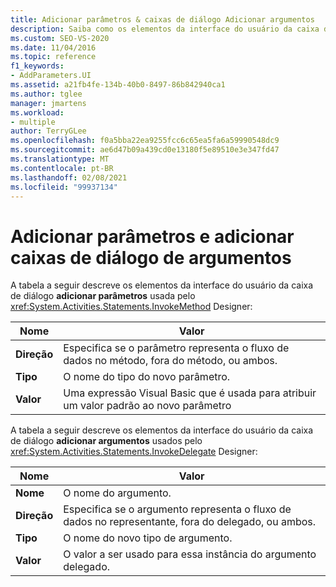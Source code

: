 ```yaml
---
title: Adicionar parâmetros & caixas de diálogo Adicionar argumentos
description: Saiba como os elementos da interface do usuário da caixa de diálogo Adicionar parâmetros são usados pelo designer do InvokeMethod no Designer de Fluxo de Trabalho.
ms.custom: SEO-VS-2020
ms.date: 11/04/2016
ms.topic: reference
f1_keywords:
- AddParameters.UI
ms.assetid: a21fb4fe-134b-40b0-8497-86b842940ca1
ms.author: tglee
manager: jmartens
ms.workload:
- multiple
author: TerryGLee
ms.openlocfilehash: f0a5bba22ea9255fcc6c65ea5fa6a59990548dc9
ms.sourcegitcommit: ae6d47b09a439cd0e13180f5e89510e3e347fd47
ms.translationtype: MT
ms.contentlocale: pt-BR
ms.lasthandoff: 02/08/2021
ms.locfileid: "99937134"
---
```

# <a name="add-parameters-and-add-arguments-dialog-boxes"></a>Adicionar parâmetros e adicionar caixas de diálogo de argumentos

A tabela a seguir descreve os elementos da interface do usuário da caixa de diálogo **adicionar parâmetros** usada pelo <xref:System.Activities.Statements.InvokeMethod> Designer:

|Nome|Valor|
|-|-|
|**Direção**|Especifica se o parâmetro representa o fluxo de dados no método, fora do método, ou ambos.|
|**Tipo**|O nome do tipo do novo parâmetro.|
|**Valor**|Uma expressão Visual Basic que é usada para atribuir um valor padrão ao novo parâmetro|

A tabela a seguir descreve os elementos da interface do usuário da caixa de diálogo **adicionar argumentos** usados pelo <xref:System.Activities.Statements.InvokeDelegate> Designer:

|Nome|Valor|
|-|-|
|**Nome**|O nome do argumento.|
|**Direção**|Especifica se o argumento representa o fluxo de dados no representante, fora do delegado, ou ambos.|
|**Tipo**|O nome do novo tipo de argumento.|
|**Valor**|O valor a ser usado para essa instância do argumento delegado.|
